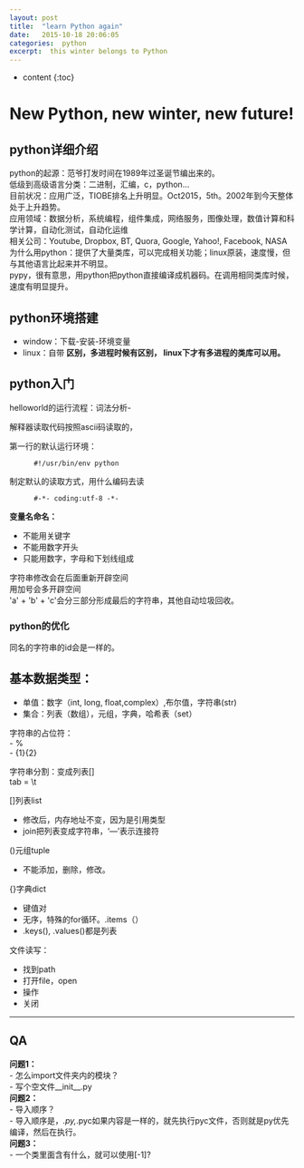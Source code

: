 ```yaml
---
layout: post
title:  "learn Python again"
date:   2015-10-18 20:06:05
categories:  python
excerpt:  this winter belongs to Python
---
```


* content
 {:toc}

# New Python, new winter, new future!

## python详细介绍

python的起源：范爷打发时间在1989年过圣诞节编出来的。    
低级到高级语言分类：二进制，汇编，c，python...    
目前状况：应用广泛，TIOBE排名上升明显。Oct2015，5th。2002年到今天整体处于上升趋势。    
应用领域：数据分析，系统编程，组件集成，网络服务，图像处理，数值计算和科学计算，自动化测试，自动化运维    
相关公司：Youtube, Dropbox, BT, Quora, Google, Yahoo!, Facebook, NASA    
为什么用python：提供了大量类库，可以完成相关功能；linux原装，速度慢，但与其他语言比起来并不明显。    
 pypy，很有意思，用python把python直接编译成机器码。在调用相同类库时候，速度有明显提升。
          
## python环境搭建

- window：下载-安装-环境变量
- linux：自带
**区别，多进程时候有区别， linux下才有多进程的类库可以用。**
          
## python入门  
   helloworld的运行流程：词法分析-
          
   解释器读取代码按照ascii码读取的，

第一行的默认运行环境：

          #!/usr/bin/env python
          
制定默认的读取方式，用什么编码去读

          #-*- coding:utf-8 -*-

**变量名命名：**    
- 不能用关键字   
- 不能用数字开头     
- 只能用数字，字母和下划线组成           

字符串修改会在后面重新开辟空间    
用加号会多开辟空间     
'a' + 'b' + 'c'会分三部分形成最后的字符串，其他自动垃圾回收。     

### python的优化
同名的字符串的id会是一样的。    


## 基本数据类型：
   - 单值：数字（int, long, float,complex）,布尔值，字符串(str) 
   - 集合：列表（数组），元组，字典，哈希表（set）

字符串的占位符：         
     - %             
     - {1}{2}               

字符串分割：变成列表[]                 
tab = \t                  


[]列表list                 
- 修改后，内存地址不变，因为是引用类型                    
- join把列表变成字符串，‘—’表示连接符                          

()元组tuple                    
- 不能添加，删除，修改。                   

{}字典dict                   
- 键值对                      
- 无序，特殊的for循环。.items（）                           
- .keys(), .values()都是列表                            


文件读写：                    
- 找到path                     
- 打开file，open                    
- 操作                    
- 关闭                      



----------
## QA              
**问题1：**                
          - 怎么import文件夹内的模块？                       
          - 写个空文件__init__.py                          
**问题2：**                       
          - 导入顺序？                               
          - 导入顺序是，*.py,*.pyc如果内容是一样的，就先执行pyc文件，否则就是py优先编译，然后在执行。                                       
**问题3：**                                      
          - 一个类里面含有什么，就可以使用[-1]?                                      


